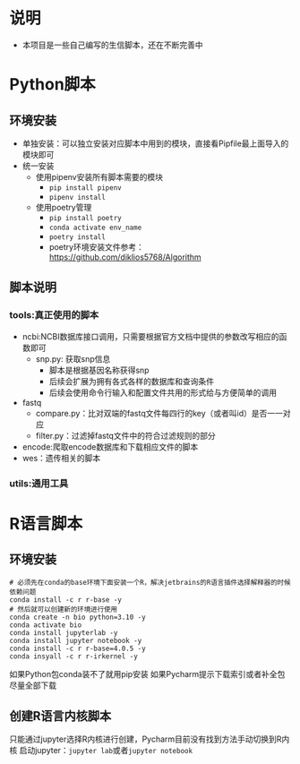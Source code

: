 # 说明

- 本项目是一些自己编写的生信脚本，还在不断完善中

# Python脚本

## 环境安装

- 单独安装：可以独立安装对应脚本中用到的模块，直接看Pipfile最上面导入的模块即可
- 统一安装
    - 使用pipenv安装所有脚本需要的模块
        - `pip install pipenv`
        - `pipenv install`
    - 使用poetry管理
        - `pip install poetry`
        - `conda activate env_name`
        - `poetry install`
        - poetry环境安装文件参考：<https://github.com/diklios5768/Algorithm>

## 脚本说明

### tools:真正使用的脚本

- ncbi:NCBI数据库接口调用，只需要根据官方文档中提供的参数改写相应的函数即可
    - snp.py: 获取snp信息
        - 脚本是根据基因名称获得snp
        - 后续会扩展为拥有各式各样的数据库和查询条件
        - 后续会使用命令行输入和配置文件共用的形式给与方便简单的调用
- fastq
    - compare.py：比对双端的fastq文件每四行的key（或者叫id）是否一一对应
    - filter.py：过滤掉fastq文件中的符合过滤规则的部分
- encode:爬取encode数据库和下载相应文件的脚本
- wes：遗传相关的脚本

### utils:通用工具

# R语言脚本

## 环境安装

```shell
# 必须先在conda的base环境下面安装一个R，解决jetbrains的R语言插件选择解释器的时候依赖问题
conda install -c r r-base -y
# 然后就可以创建新的环境进行使用 
conda create -n bio python=3.10 -y
conda activate bio
conda install jupyterlab -y
conda install jupyter notebook -y
conda install -c r r-base=4.0.5 -y
conda insyall -c r r-irkernel -y
```

如果Python包conda装不了就用pip安装
如果Pycharm提示下载索引或者补全包尽量全部下载

## 创建R语言内核脚本

只能通过jupyter选择R内核进行创建，Pycharm目前没有找到方法手动切换到R内核
启动jupyter：`jupyter lab`或者`jupyter notebook`